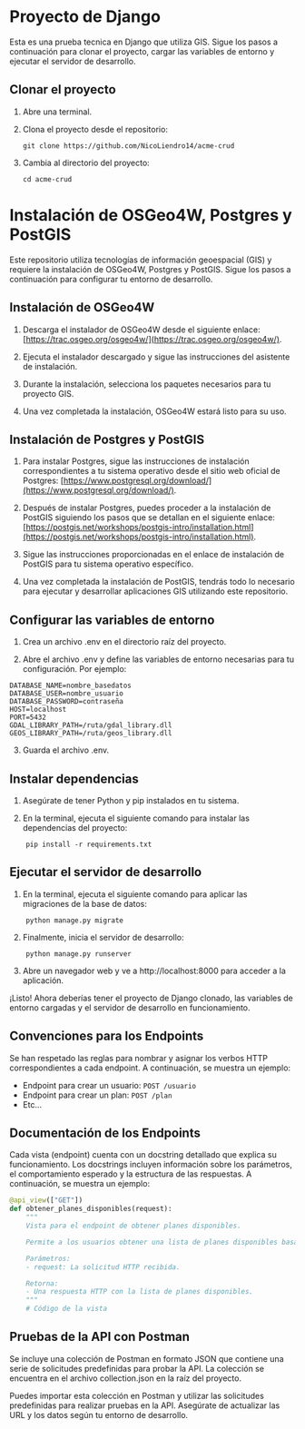 # Proyecto de Django

Esta es una prueba tecnica en Django que utiliza GIS. Sigue los pasos a continuación para clonar el proyecto, cargar las variables de entorno y ejecutar el servidor de desarrollo.

## Clonar el proyecto

1. Abre una terminal.

2. Clona el proyecto desde el repositorio:

   ```shell
   git clone https://github.com/NicoLiendro14/acme-crud

3. Cambia al directorio del proyecto:
   ```shell
   cd acme-crud
# Instalación de OSGeo4W, Postgres y PostGIS

Este repositorio utiliza tecnologías de información geoespacial (GIS) y requiere la instalación de OSGeo4W, Postgres y PostGIS. Sigue los pasos a continuación para configurar tu entorno de desarrollo.

## Instalación de OSGeo4W

1. Descarga el instalador de OSGeo4W desde el siguiente enlace: [https://trac.osgeo.org/osgeo4w/](https://trac.osgeo.org/osgeo4w/).

2. Ejecuta el instalador descargado y sigue las instrucciones del asistente de instalación.

3. Durante la instalación, selecciona los paquetes necesarios para tu proyecto GIS. 

4. Una vez completada la instalación, OSGeo4W estará listo para su uso.

## Instalación de Postgres y PostGIS

1. Para instalar Postgres, sigue las instrucciones de instalación correspondientes a tu sistema operativo desde el sitio web oficial de Postgres: [https://www.postgresql.org/download/](https://www.postgresql.org/download/).

2. Después de instalar Postgres, puedes proceder a la instalación de PostGIS siguiendo los pasos que se detallan en el siguiente enlace: [https://postgis.net/workshops/postgis-intro/installation.html](https://postgis.net/workshops/postgis-intro/installation.html).

3. Sigue las instrucciones proporcionadas en el enlace de instalación de PostGIS para tu sistema operativo específico.

4. Una vez completada la instalación de PostGIS, tendrás todo lo necesario para ejecutar y desarrollar aplicaciones GIS utilizando este repositorio.




## Configurar las variables de entorno
1. Crea un archivo .env en el directorio raíz del proyecto.

2. Abre el archivo .env y define las variables de entorno necesarias para tu configuración. Por ejemplo:

```plaintext
DATABASE_NAME=nombre_basedatos
DATABASE_USER=nombre_usuario
DATABASE_PASSWORD=contraseña
HOST=localhost
PORT=5432
GDAL_LIBRARY_PATH=/ruta/gdal_library.dll
GEOS_LIBRARY_PATH=/ruta/geos_library.dll
```

3. Guarda el archivo .env.

## Instalar dependencias

1. Asegúrate de tener Python y pip instalados en tu sistema.

2. En la terminal, ejecuta el siguiente comando para instalar las dependencias del proyecto:

```shell
    pip install -r requirements.txt
```

## Ejecutar el servidor de desarrollo

1. En la terminal, ejecuta el siguiente comando para aplicar las migraciones de la base de datos:

```shell
    python manage.py migrate
```

2. Finalmente, inicia el servidor de desarrollo:

```shell
    python manage.py runserver
```
    
3. Abre un navegador web y ve a http://localhost:8000 para acceder a la aplicación.

¡Listo! Ahora deberías tener el proyecto de Django clonado, las variables de entorno cargadas y el servidor de desarrollo en funcionamiento.

## Convenciones para los Endpoints

Se han respetado las reglas para nombrar y asignar los verbos HTTP correspondientes a cada endpoint. A continuación, se muestra un ejemplo:

- Endpoint para crear un usuario: `POST /usuario`
- Endpoint para crear un plan: `POST /plan`
- Etc...

## Documentación de los Endpoints

Cada vista (endpoint) cuenta con un docstring detallado que explica su funcionamiento. Los docstrings incluyen información sobre los parámetros, el comportamiento esperado y la estructura de las respuestas. A continuación, se muestra un ejemplo:

```python
@api_view(["GET"])
def obtener_planes_disponibles(request):
    """
    Vista para el endpoint de obtener planes disponibles.

    Permite a los usuarios obtener una lista de planes disponibles basados en la ubicación.

    Parámetros:
    - request: La solicitud HTTP recibida.

    Retorna:
    - Una respuesta HTTP con la lista de planes disponibles.
    """
    # Código de la vista
```

## Pruebas de la API con Postman

Se incluye una colección de Postman en formato JSON que contiene una serie de solicitudes predefinidas para probar la API. La colección se encuentra en el archivo collection.json en la raíz del proyecto.

Puedes importar esta colección en Postman y utilizar las solicitudes predefinidas para realizar pruebas en la API. Asegúrate de actualizar las URL y los datos según tu entorno de desarrollo.

